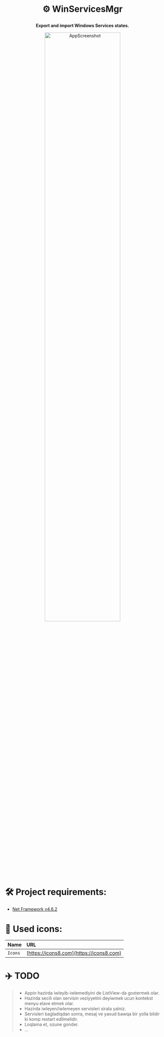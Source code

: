 # <p align="center">:gear: WinServicesMgr</p>
**<p align="center">Export and import Windows Services states.</p>**

<p align="center">
  <img alt="AppScreenshot" src="https://i.ibb.co/fnPQGvb/Win-Services-Mgr.png" width="70%"/> 
</p>


# :hammer_and_wrench: Project requirements:
- [Net Framework v4.6.2](https://dotnet.microsoft.com/en-us/download/dotnet-framework/net462)


# :art: Used icons:
| Name | URL     |
| :-------- | :------- |
| `Icons` | [https://icons8.com](https://icons8.com) |


# :airplane: TODO
> - Appin hazirda iwleyib-iwlemediyini de ListView-da gostermek olar.
> - Hazirda secili olan servisin veziyyetini deyiwmek ucun kontekst menyu elave etmek olar.
> - Hazirda iwleyen/iwlemeyen servisleri sirala yalniz.
> - Servisleri bagladiqdan sonra, mesaj ve yaxud bawqa bir yolla bildir ki komp restart edilmelidir.
> - Loqlama et, ozune gonder.
> - ...
